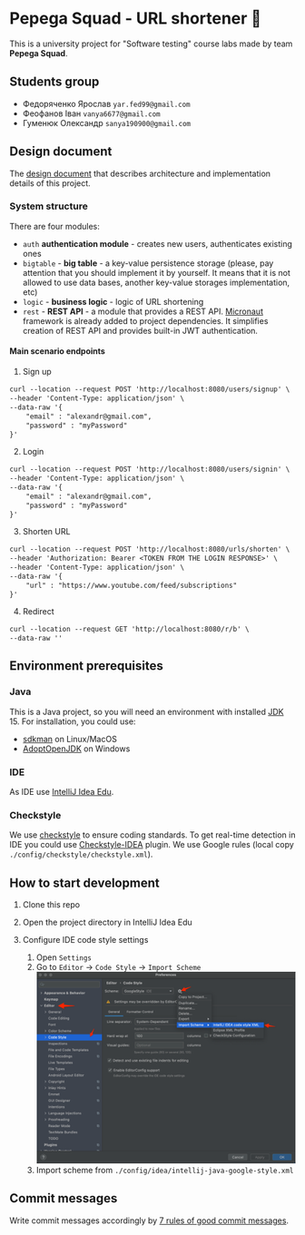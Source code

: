 # Pepega Squad - URL shortener 🐸

This is a university project for "Software testing" course labs made by team **Pepega Squad**.

## Students group

- Федоряченко Ярослав `yar.fed99@gmail.com`
- Феофанов Іван `vanya6677@gmail.com`
- Гуменюк Олександр `sanya190900@gmail.com`

## Design document

The [design document] that describes architecture and implementation details of this project.

### System structure

There are four modules:
- `auth` **authentication module** - creates new users, authenticates existing ones
- `bigtable` - **big table** - a key-value persistence storage (please, pay attention that you should implement it by
  yourself. It means that it is not allowed to use data bases, another key-value storages 
  implementation, etc)
- `logic` - **business logic** - logic of URL shortening
- `rest` - **REST API** - a module that provides a REST API. [Micronaut] framework is already added
  to project dependencies. It simplifies creation of REST API and provides built-in JWT 
  authentication.
#### Main scenario endpoints

1. Sign up

```shell
curl --location --request POST 'http://localhost:8080/users/signup' \
--header 'Content-Type: application/json' \
--data-raw '{
    "email" : "alexandr@gmail.com",
    "password" : "myPassword"
}'
```

2. Login

```shell
curl --location --request POST 'http://localhost:8080/users/signin' \
--header 'Content-Type: application/json' \
--data-raw '{
    "email" : "alexandr@gmail.com",
    "password" : "myPassword"
}'
```

3. Shorten URL

```shell
curl --location --request POST 'http://localhost:8080/urls/shorten' \
--header 'Authorization: Bearer <TOKEN FROM THE LOGIN RESPONSE>' \
--header 'Content-Type: application/json' \
--data-raw '{
    "url" : "https://www.youtube.com/feed/subscriptions"
}'
```

4. Redirect

```shell
curl --location --request GET 'http://localhost:8080/r/b' \
--data-raw ''
```
## Environment prerequisites

### Java
This is a Java project, so you will need an environment with installed [JDK] 15. For installation, 
you could use:
- [sdkman] on Linux/MacOS 
- [AdoptOpenJDK] on Windows

### IDE  
As IDE use [IntelliJ Idea Edu].

### Checkstyle
We use [checkstyle] to ensure coding standards. To get real-time detection in IDE you could use [Checkstyle-IDEA] 
plugin. We use Google rules (local copy `./config/checkstyle/checkstyle.xml`).

## How to start development

1. Clone this repo
2. Open the project directory in IntelliJ Idea Edu
3. Configure IDE code style settings
  
    1. Open `Settings`
    2. Go to `Editor` -> `Code Style` -> `Import Scheme`
       ![Settings screenshot](./media/code-style-import.png)
    3. Import scheme from `./config/idea/intellij-java-google-style.xml`

## Commit messages

Write commit messages accordingly by [7 rules of good commit messages].
  
[JDK]: https://en.wikipedia.org/wiki/Java_Development_Kit
[IntelliJ Idea Edu]: https://www.jetbrains.com/idea-edu/
[sdkman]: https://sdkman.io/
[AdoptOpenJDK]: https://adoptopenjdk.net/
[7 rules of good commit messages]: https://chris.beams.io/posts/git-commit/#seven-rules
[Micronaut]: https://micronaut.io/
[checkstyle]: https://checkstyle.org/
[Checkstyle-IDEA]: https://plugins.jetbrains.com/plugin/1065-checkstyle-idea
[design document]: https://docs.google.com/document/d/1RLWUjbNFWLdV0cQyk8X_D1ySTUcvOPi4ituxAmTkd5A/edit#heading=h.k57aj13un2t
